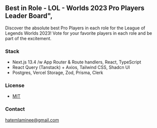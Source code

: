 ## Best in Role - LOL - Worlds 2023 Pro Players Leader Board",

Discover the absolute best Pro Players in each role for the League of Legends Worlds 2023! Vote for your favorite players in each role and be part of the excitement.

<!-- ## Features : -->

### Stack

- Next.js 13.4 /w App Router & Route handlers, React, TypeScript
- React Query (Tanstack) + Axios, Tailwind CSS, Shadcn UI
- Postgres, Vercel Storage, Zod, Prisma, Clerk

<!-- ## [Demo Video](https://youtu.be/M6Za30l83co)

[![Demo Video link](https://img.youtube.com/vi/M6Za30l83co/maxresdefault.jpg)](https://www.youtube.com/watch?v=M6Za30l83co) -->

### License

- [MIT](https://choosealicense.com/licenses/mit/)

### Contact

hatemlaminee@gmail.com
